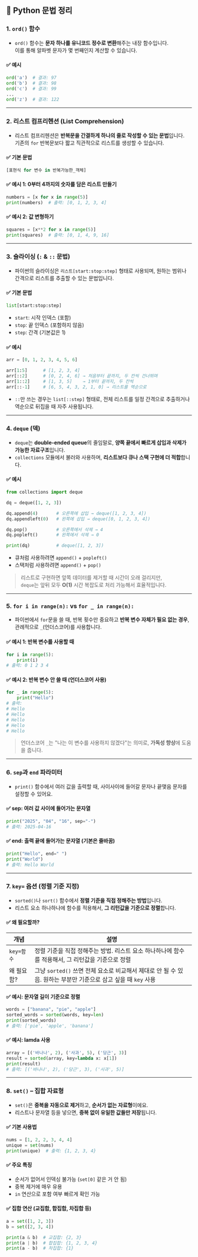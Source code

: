 ## 📘 Python 문법 정리

### 1. `ord()` 함수

- `ord()` 함수는 **문자 하나를 유니코드 정수로 변환**해주는 내장 함수입니다.  
이를 통해 알파벳 문자가 몇 번째인지 계산할 수 있습니다.

#### ✅ 예시
```python
ord('a')  # 결과: 97
ord('b')  # 결과: 98
ord('c')  # 결과: 99
...
ord('z')  # 결과: 122
```

---

### 2. 리스트 컴프리헨션 (List Comprehension)

- 리스트 컴프리헨션은 **반복문을 간결하게 하나의 줄로 작성할 수 있는 문법**입니다.  
기존의 `for` 반복문보다 짧고 직관적으로 리스트를 생성할 수 있습니다.

#### ✅ 기본 문법
```python
[표현식 for 변수 in 반복가능한_객체]
```
#### ✅ 예시 1: 0부터 4까지의 숫자를 담은 리스트 만들기
```python
numbers = [x for x in range(5)]
print(numbers)  # 출력: [0, 1, 2, 3, 4]
```
#### ✅ 예시 2: 값 변형하기
```python
squares = [x**2 for x in range(5)]
print(squares)  # 출력: [0, 1, 4, 9, 16]
```

---

### 3. 슬라이싱 (`:` & `::` 문법)

- 파이썬의 슬라이싱은 `리스트[start:stop:step]` 형태로 사용되며, 원하는 범위나 간격으로 리스트를 추출할 수 있는 문법입니다.

#### ✅ 기본 문법
```python
list[start:stop:step]
```
- `start`: 시작 인덱스 (포함)
- `stop`: 끝 인덱스 (포함하지 않음)
- `step`: 간격 (기본값은 1)

#### ✅ 예시

```python
arr = [0, 1, 2, 3, 4, 5, 6]

arr[1:5]      # [1, 2, 3, 4]
arr[::2]      # [0, 2, 4, 6] → 처음부터 끝까지, 두 칸씩 건너뛰며
arr[1::2]     # [1, 3, 5]    → 1부터 끝까지, 두 칸씩
arr[::-1]     # [6, 5, 4, 3, 2, 1, 0] → 리스트를 역순으로
```

- `::`만 쓰는 경우는 `list[::step]` 형태로, 전체 리스트를 일정 간격으로 추출하거나 역순으로 뒤집을 때 자주 사용됩니다.

---

### 4. `deque` (덱)

- `deque`는 **double-ended queue**의 줄임말로, **양쪽 끝에서 빠르게 삽입과 삭제가 가능한 자료구조**입니다.
- `collections` 모듈에서 불러와 사용하며, **리스트보다 큐나 스택 구현에 더 적합**합니다.

#### ✅ 예시
```python
from collections import deque

dq = deque([1, 2, 3])

dq.append(4)       # 오른쪽에 삽입 → deque([1, 2, 3, 4])
dq.appendleft(0)   # 왼쪽에 삽입 → deque([0, 1, 2, 3, 4])

dq.pop()           # 오른쪽에서 삭제 → 4
dq.popleft()       # 왼쪽에서 삭제 → 0

print(dq)          # deque([1, 2, 3])
```

- 큐처럼 사용하려면 `append()` + `popleft()`  
- 스택처럼 사용하려면 `append()` + `pop()`  

> 리스트로 구현하면 앞쪽 데이터를 제거할 때 시간이 오래 걸리지만,  
> `deque`는 앞뒤 모두 **O(1)** 시간 복잡도로 처리 가능해서 효율적입니다.

---

### 5. `for i in range(n):` vs `for _ in range(n):`

- 파이썬에서 `for`문을 쓸 때, 반복 횟수만 중요하고 **반복 변수 자체가 필요 없는 경우**,  
  관례적으로 `_`(언더스코어)를 사용합니다.

#### ✅ 예시 1: 반복 변수를 사용할 때
```python
for i in range(5):
    print(i)
# 출력: 0 1 2 3 4
```

#### ✅ 예시 2: 반복 변수 안 쓸 때 (언더스코어 사용)
```python
for _ in range(5):
    print("Hello")
# 출력:
# Hello
# Hello
# Hello
# Hello
# Hello
```

> 언더스코어 `_`는 "나는 이 변수를 사용하지 않겠다"는 의미로, **가독성 향상**에 도움을 줍니다.

---

### 6. `sep`과 `end` 파라미터

- `print()` 함수에서 여러 값을 출력할 때, 사이사이에 들어갈 문자나 끝맺음 문자를 설정할 수 있어요.

#### ✅ sep: 여러 값 사이에 들어가는 문자열
```python
print("2025", "04", "16", sep="-")
# 출력: 2025-04-16
```

#### ✅ end: 출력 끝에 들어가는 문자열 (기본은 줄바꿈)
```python
print("Hello", end=" ")
print("World")
# 출력: Hello World
```

---

### 7. `key=` 옵션 (정렬 기준 지정)

- `sorted()`나 `sort()` 함수에서 **정렬 기준을 직접 정해주는 방법**입니다.
- 리스트 요소 하나하나에 함수를 적용해서, **그 리턴값을 기준으로 정렬**합니다.

#### ✅ 왜 필요할까?

| 개념        | 설명 |
|-------------|------|
| `key=함수` | 정렬 기준을 직접 정해주는 방법. 리스트 요소 하나하나에 함수를 적용해서, 그 리턴값을 기준으로 정렬 |
| 왜 필요함?  | 그냥 `sorted()` 쓰면 전체 요소로 비교해서 제대로 안 될 수 있음. 원하는 부분만 기준으로 삼고 싶을 때 `key` 사용 |

#### ✅ 예시: 문자열 길이 기준으로 정렬
```python
words = ["banana", "pie", "apple"]
sorted_words = sorted(words, key=len)
print(sorted_words)
# 출력: ['pie', 'apple', 'banana']
```

#### ✅ 예시: lamda 사용
```python
array = [('바나나', 2), ('사과', 5), ('당근', 3)]
result = sorted(array, key=lambda x: x[1])
print(result)
# 출력: [('바나나', 2), ('당근', 3), ('사과', 5)]
```

---

### 8. `set()` – 집합 자료형

- `set()`은 **중복을 자동으로 제거**하고, **순서가 없는 자료형**이에요.
- 리스트나 문자열 등을 넣으면, **중복 없이 유일한 값들만 저장**됩니다.

#### ✅ 기본 사용법
```python
nums = [1, 2, 2, 3, 4, 4]
unique = set(nums)
print(unique)  # 출력: {1, 2, 3, 4}
```

#### ✅ 주요 특징
- 순서가 없어서 인덱싱 불가능 (`set[0]` 같은 거 안 됨)
- 중복 제거에 매우 유용
- `in` 연산으로 포함 여부 빠르게 확인 가능

#### ✅ 집합 연산 (교집합, 합집합, 차집합 등)
```python
a = set([1, 2, 3])
b = set([2, 3, 4])

print(a & b)  # 교집합: {2, 3}
print(a | b)  # 합집합: {1, 2, 3, 4}
print(a - b)  # 차집합: {1}
```
